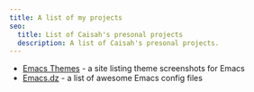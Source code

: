 ```yaml
---
title: A list of my projects
seo:
  title: List of Caisah's presonal projects
  description: A list of Caisah's presonal projects.
---
```


 - [Emacs Themes](https://emacsthemes.com) - a site listing theme screenshots for Emacs
 - [Emacs.dz](https://github.com/caisah/emacs.dz) - a list of awesome Emacs config files
